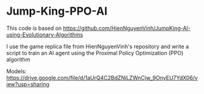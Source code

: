 # Jump-King-PPO-AI

This code is based on https://github.com/HienNguyenVinh/JumpKing-AI-using-Evolutionary-Algorithms

I use the game replica file from HienNguyenVinh's repository and write a script to train an AI agent using the Proximal Policy Optimization (PPO) algorithm

Models: https://drive.google.com/file/d/1aUrQ4C2BdZNiLZWnCjw_9OnyEU7YdX06/view?usp=sharing
